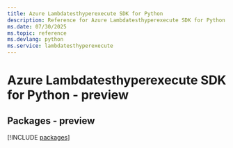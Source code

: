 ```yaml
---
title: Azure Lambdatesthyperexecute SDK for Python
description: Reference for Azure Lambdatesthyperexecute SDK for Python
ms.date: 07/30/2025
ms.topic: reference
ms.devlang: python
ms.service: lambdatesthyperexecute
---
```

# Azure Lambdatesthyperexecute SDK for Python - preview
## Packages - preview
[!INCLUDE [packages](lambdatesthyperexecute-index.md)]